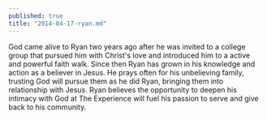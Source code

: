 ```yaml
---
published: true
title: "2014-04-17-ryan.md"
---
```


God came alive to Ryan two years ago after he was invited to a college group that pursued him with Christ's love and introduced him to a active and powerful faith walk. Since then Ryan has grown in his knowledge and action as a believer in Jesus. He prays often for his unbelieving family, trusting God will pursue them as he did Ryan, bringing them into relationship with Jesus. Ryan believes the opportunity to deepen his intimacy with God at The Experience will fuel his passion to serve and give back to his community.